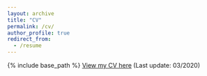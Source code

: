 ```yaml
---
layout: archive
title: "CV"
permalink: /cv/
author_profile: true
redirect_from:
  - /resume
---
```


{% include base_path %}
[View my CV here](https://mmcruirong.github.io/RuirongChen.github.io/files/Resume-RuirongChen-Pitt.pdf) (Last update: 03/2020)


